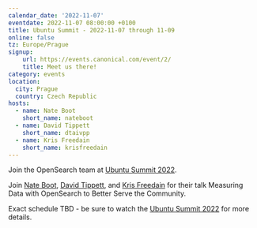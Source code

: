 ```yaml
---
calendar_date: '2022-11-07'
eventdate: 2022-11-07 08:00:00 +0100
title: Ubuntu Summit - 2022-11-07 through 11-09
online: false
tz: Europe/Prague
signup:
    url: https://events.canonical.com/event/2/
    title: Meet us there!
category: events
location:
  city: Prague
  country: Czech Republic
hosts:
  - name: Nate Boot
    short_name: nateboot
  - name: David Tippett
    short_name: dtaivpp
  - name: Kris Freedain
    short_name: krisfreedain
---
```


Join the OpenSearch team at [Ubuntu Summit 2022](https://events.canonical.com/event/2/).

Join [Nate Boot](https://github.com/nateynateynate), [David Tippett](https://github.com/dtaivpp), and [Kris Freedain](https://github.com/krisfreedain) for their talk Measuring Data with OpenSearch to Better Serve the Community.

Exact schedule TBD - be sure to watch the [Ubuntu Summit 2022](https://events.canonical.com/event/2/) for more details.
